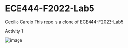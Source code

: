 # ECE444-F2022-Lab5

Cecilio Carelo
This repo is a clone of ECE444-F2022-Lab5

Activity 1

![image](https://user-images.githubusercontent.com/48865140/197866995-f61f3f54-56d4-41bf-b43c-50d08d1e2273.png)
